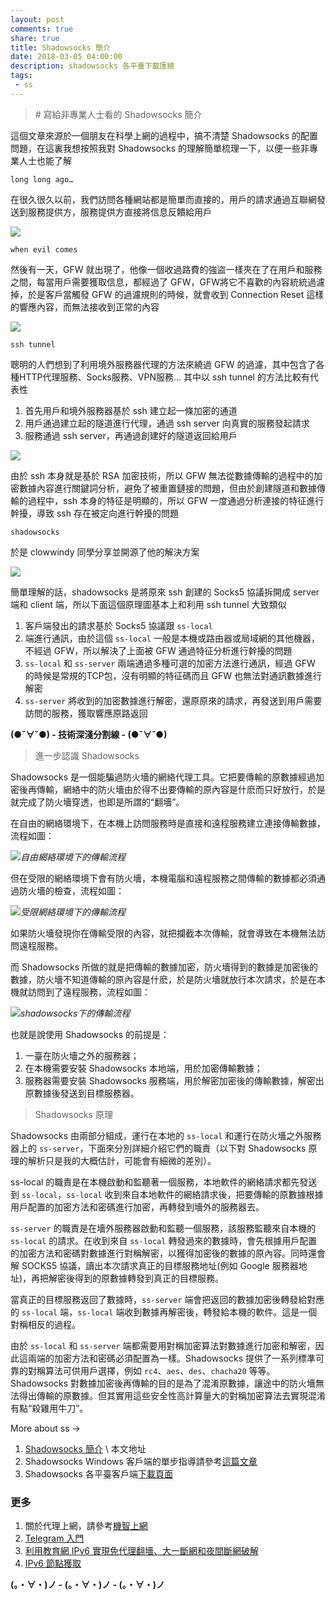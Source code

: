 ```yaml
---
layout: post
comments: true
share: true
title: Shadowsocks 簡介
date: 2018-03-05 04:00:00
description: shadowsocks 各平臺下載匯總
tags: 
 - ss
---
```


> \# 寫給非專業人士看的 Shadowsocks 簡介

這個文章來源於一個朋友在科學上網的過程中，搞不清楚 Shadowsocks 的配置問題，在這裏我想按照我對 Shadowsocks 的理解簡單梳理一下，以便一些非專業人士也能了解

`long long ago…`

在很久很久以前，我們訪問各種網站都是簡單而直接的，用戶的請求通過互聯網發送到服務提供方，服務提供方直接將信息反饋給用戶

![](http://telegra.ph/file/866e1fb47e92380c2bb73.png)

`when evil comes`

然後有一天，GFW 就出現了，他像一個收過路費的強盜一樣夾在了在用戶和服務之間，每當用戶需要獲取信息，都經過了 GFW，GFW將它不喜歡的內容統統過濾掉，於是客戶當觸發 GFW 的過濾規則的時候，就會收到 Connection Reset 這樣的響應內容，而無法接收到正常的內容

![](http://telegra.ph/file/7bdd280b594c86930b8b9.png)

`ssh tunnel`

聰明的人們想到了利用境外服務器代理的方法來繞過 GFW 的過濾，其中包含了各種HTTP代理服務、Socks服務、VPN服務… 其中以 ssh tunnel 的方法比較有代表性

1. 首先用戶和境外服務器基於 ssh 建立起一條加密的通道 
2. 用戶通過建立起的隧道進行代理，通過 ssh server 向真實的服務發起請求
3. 服務通過 ssh server，再通過創建好的隧道返回給用戶


![](http://telegra.ph/file/6f851c0fb0ed4cebdc7c9.png)

由於 ssh 本身就是基於 RSA 加密技術，所以 GFW 無法從數據傳輸的過程中的加密數據內容進行關鍵詞分析，避免了被重置鏈接的問題，但由於創建隧道和數據傳輸的過程中，ssh 本身的特征是明顯的，所以 GFW 一度通過分析連接的特征進行幹擾，導致 ssh 存在被定向進行幹擾的問題

`shadowsocks`

於是 clowwindy 同學分享並開源了他的解決方案

![](http://telegra.ph/file/82ad34cffa424675522ce.png)

簡單理解的話，shadowsocks 是將原來 ssh 創建的 Socks5 協議拆開成 server 端和 client 端，所以下面這個原理圖基本上和利用 ssh tunnel 大致類似

1. 客戶端發出的請求基於 Socks5 協議跟 `ss-local`
2.  端進行通訊，由於這個 `ss-local` 一般是本機或路由器或局域網的其他機器，不經過 GFW，所以解決了上面被 GFW 通過特征分析進行幹擾的問題  
2. `ss-local` 和 `ss-server` 兩端通過多種可選的加密方法進行通訊，經過 GFW 的時候是常規的TCP包，沒有明顯的特征碼而且 GFW 也無法對通訊數據進行解密  
3. `ss-server` 將收到的加密數據進行解密，還原原來的請求，再發送到用戶需要訪問的服務，獲取響應原路返回 

**(●ˇ∀ˇ●) - 技術深淺分割線 - (●ˇ∀ˇ●)**

> 進一步認識 Shadowsocks

Shadowsocks 是一個能騙過防火墻的網絡代理工具。它把要傳輸的原數據經過加密後再傳輸，網絡中的防火墻由於得不出要傳輸的原內容是什麽而只好放行，於是就完成了防火墻穿透，也即是所謂的“翻墻”。

在自由的網絡環境下，在本機上訪問服務時是直接和遠程服務建立連接傳輸數據，流程如圖：

![](http://telegra.ph/file/866e1fb47e92380c2bb73.png)*自由網絡環境下的傳輸流程*

但在受限的網絡環境下會有防火墻，本機電腦和遠程服務之間傳輸的數據都必須通過防火墻的檢查，流程如圖：

![](http://telegra.ph/file/7bdd280b594c86930b8b9.png)*受限網絡環境下的傳輸流程*

如果防火墻發現你在傳輸受限的內容，就把攔截本次傳輸，就會導致在本機無法訪問遠程服務。

而 Shadowsocks 所做的就是把傳輸的數據加密，防火墻得到的數據是加密後的數據，防火墻不知道傳輸的原內容是什麽，於是防火墻就放行本次請求，於是在本機就訪問到了遠程服務，流程如圖：

![](http://telegra.ph/file/82ad34cffa424675522ce.png)*shadowsocks下的傳輸流程*

也就是說使用 Shadowsocks 的前提是：

1. 一臺在防火墻之外的服務器；
2. 在本機需要安裝 Shadowsocks 本地端，用於加密傳輸數據；
3. 服務器需要安裝 Shadowsocks 服務端，用於解密加密後的傳輸數據，解密出原數據後發送到目標服務器。

> Shadowsocks 原理

Shadowsocks 由兩部分組成，運行在本地的 `ss-local` 和運行在防火墻之外服務器上的 `ss-server`，下面來分別詳細介紹它們的職責（以下對 Shadowsocks 原理的解析只是我的大概估計，可能會有細微的差別）。

ss-local 的職責是在本機啟動和監聽著一個服務，本地軟件的網絡請求都先發送到 `ss-local`，`ss-local` 收到來自本地軟件的網絡請求後，把要傳輸的原數據根據用戶配置的加密方法和密碼進行加密，再轉發到墻外的服務器去。

`ss-server` 的職責是在墻外服務器啟動和監聽一個服務，該服務監聽來自本機的 `ss-local` 的請求。在收到來自 `ss-local` 轉發過來的數據時，會先根據用戶配置的加密方法和密碼對數據進行對稱解密，以獲得加密後的數據的原內容。同時還會解 SOCKS5 協議，讀出本次請求真正的目標服務地址(例如 Google 服務器地址)，再把解密後得到的原數據轉發到真正的目標服務。

當真正的目標服務返回了數據時，`ss-server` 端會把返回的數據加密後轉發給對應的 `ss-local` 端，`ss-local` 端收到數據再解密後，轉發給本機的軟件。這是一個對稱相反的過程。

由於 `ss-local` 和 `ss-server` 端都需要用對稱加密算法對數據進行加密和解密，因此這兩端的加密方法和密碼必須配置為一樣。Shadowsocks 提供了一系列標準可靠的對稱算法可供用戶選擇，例如 `rc4`、`aes`、`des`、`chacha20` 等等。Shadowsocks 對數據加密後再傳輸的目的是為了混淆原數據，讓途中的防火墻無法得出傳輸的原數據。但其實用這些安全性高計算量大的對稱加密算法去實現混淆有點“殺雞用牛刀”。

More about ss ->

1. [Shadowsocks 簡介](http://test007.gq/ss-intro) \ 本文地址
2. Shadowsocks Windows 客戶端的單步指導請參考[這篇文章](http://test007.gq/ss-cmd)
3. Shadowsocks 各平臺客戶端[下載頁面](http://test007.gq/ss-download)

### 更多

1. 關於代理上網，請參考[機智上網](http://test007.gq/surf-the-real)
2. [Telegram 入門](http://test007.gq/Telegram)
3. [利用教育網 IPv6 實現免代理翻墻、大一斷網和夜間斷網破解](http://test007.gq/IPV6-edu)
4. [IPv6 節點獲取](http://test007.gq/IPV6-node)

**(。・∀・)ノ - (。・∀・)ノ - (。・∀・)ノ**